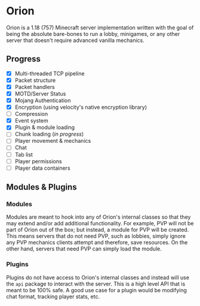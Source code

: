 # Orion
Orion is a 1.18 (757) Minecraft server implementation written with the goal of being the absolute bare-bones to run a lobby, minigames, or any other server that doesn't require advanced vanilla mechanics.

## Progress
- [x] Multi-threaded TCP pipeline
- [x] Packet structure
- [x] Packet handlers
- [x] MOTD/Server Status
- [x] Mojang Authentication
- [x] Encryption (using velocity's native encryption library)
- [ ] Compression
- [x] Event system
- [x] Plugin & module loading
- [ ] Chunk loading (*in progress*) 
- [ ] Player movement & mechanics
- [ ] Chat
- [ ] Tab list
- [ ] Player permissions
- [ ] Player data containers

## Modules & Plugins
### Modules
Modules are meant to hook into any of Orion's internal classes so that they may extend and/or add additional functionality. For example, PVP will not be part of Orion out of the box; but instead, a module for PVP will be created. This means servers that do not need PVP, such as lobbies, simply ignore any PVP mechanics clients attempt and therefore, save resources. On the other hand, servers that need PVP can simply load the module.

### Plugins 
Plugins do not have access to Orion's internal classes and instead will use the `api` package to interact with the server. This is a high level API that is meant to be 100% safe. A good use case for a plugin would be modifying chat format, tracking player stats, etc. 
